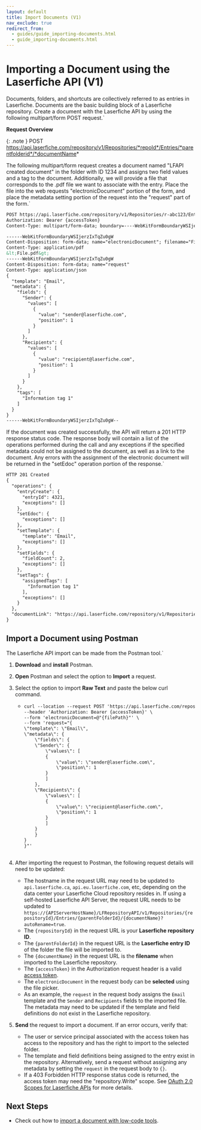 ```yaml
---
layout: default
title: Import Documents (V1)
nav_exclude: true
redirect_from:
  - guides/guide_importing-documents.html
  - guide_importing-documents.html
---
```


<!--© 2024 Laserfiche.
See LICENSE-DOCUMENTATION and LICENSE-CODE in the project root for license information.-->

# Importing a Document using the Laserfiche API (V1)

Documents, folders, and shortcuts are collectively referred to as entries in Laserfiche. Documents are the basic building block of a Laserfiche repository. Create a document with the Laserfiche API by using the following multipart/form POST request.`

**Request Overview**

{: .note }
POST https://api.laserfiche.com/repository/v1/Repositories/*repoId*/Entries/*parentfolderid*/*documentName*

The following multipart/form request creates a document named "LFAPI created document" in the folder with ID 1234 and assigns two field values and a tag to the document. Additionally, we will provide a file that corresponds to the .pdf file we want to associate with the entry. Place the file into the web requests "electronicDocument" portion of the form, and place the metadata setting portion of the request into the "request" part of the form.`

```xml
POST https://api.laserfiche.com/repository/v1/Repositories/r-abc123/Entries/1234/lfapi%20created%20doc?autoRename=true
Authorization: Bearer {accessToken}
Content-Type: multipart/form-data; boundary=----WebKitFormBoundaryWSIjerzIxTqZu0gW

------WebKitFormBoundaryWSIjerzIxTqZu0gW
Content-Disposition: form-data; name="electronicDocument"; filename="File.pdf"
Content-Type: application/pdf
&lt;File.pdf&gt;
------WebKitFormBoundaryWSIjerzIxTqZu0gW
Content-Disposition: form-data; name="request"
Content-Type: application/json
{
  "template": "Email",
  "metadata": {
    "fields": {
      "Sender": {
        "values": [
          {
            "value": "sender@laserfiche.com",
            "position": 1
          }
        ]
      },
      "Recipients": {
        "values": [
          {
            "value": "recipient@laserfiche.com",
            "position": 1
          }
        ]
      }
    },
    "tags": [
      "Information tag 1"
    ]
  }
}
------WebKitFormBoundaryWSIjerzIxTqZu0gW--
```

If the document was created successfully, the API will return a 201 HTTP response status code. The response body will contain a list of the operations performed during the call and any exceptions if the specified metadata could not be assigned to the document, as well as a link to the document. Any errors with the assignment of the electronic document will be returned in the "setEdoc" operation portion of the response.`

```xml
HTTP 201 Created
{
  "operations": {
    "entryCreate": {
      "entryId": 4321,
      "exceptions": []
    },
    "setEdoc": {
      "exceptions": []
    },
    "setTemplate": {
      "template": "Email",
      "exceptions": []
    },
    "setFields": {
      "fieldCount": 2,
      "exceptions": []
    },
    "setTags": {
      "assignedTags": [
        "Information tag 1"
      ],
      "exceptions": []
    }
  },
  "documentLink": "https://api.laserfiche.com/repository/v1/Repositories/r-abc123/Entries/4321"
}
```

## Import a Document using Postman

The Laserfiche API import can be made from the Postman tool.`

1. **Download** and **install** Postman.
1. **Open** Postman and select the option to **Import** a request.
1. Select the option to import **Raw Text** and paste the below curl command.

   - ```xml
     curl --location --request POST 'https://api.laserfiche.com/repository/v1/Repositories/{repositoryId}/Entries/{parentfolderid}/{documentName}?autoRename=true' \
     --header 'Authorization: Bearer {accessToken}' \
     --form 'electronicDocument=@"{filePath}"' \
     --form 'request="{
     \"template\": \"Email\",
     \"metadata\": {
         \"fields\": {
         \"Sender\": {
             \"values\": [
             {
                 \"value\": \"sender@laserfiche.com\",
                 \"position\": 1
             }
             ]
         },
         \"Recipients\": {
             \"values\": [
             {
                 \"value\": \"recipient@laserfiche.com\",
                 \"position\": 1
             }
             ]
         }
         }
     }
     }"'
     ```

   ```

   ```

1. After importing the request to Postman, the following request details will need to be updated:
   - The hostname in the request URL may need to be updated to `api.laserfiche.ca`, `api.eu.laserfiche.com`, etc, depending on the data center your Laserfiche Cloud repository resides in. If using a self-hosted Laserfiche API Server, the request URL needs to be updated to `https://{APIServerHostName}/LFRepositoryAPI/v1/Repositories/{repositoryId}/Entries/{parentFolderId}/{documentName}?autoRename=true`.
   - The `{repositoryId}` in the request URL is your **Laserfiche repository ID**.
   - The `{parentFolderId}` in the request URL is the **Laserfiche entry ID** of the folder the file will be imported to.
   - The `{documentName}` in the request URL is the **filename** when imported to the Laserfiche repository.
   - The `{accessToken}` in the Authorization request header is a valid [access token](../../../api/authentication/guide_authenticate-to-the-laserfiche-api).
   - The `electronicDocument` in the request body can be **selected** using the file picker.
   - As an example, the `request` in the request body assigns the `Email` template and the `Sender` and `Recipients` fields to the imported file. The metadata may need to be updated if the template and field definitions do not exist in the Laserfiche repository.
1. **Send** the request to import a document. If an error occurs, verify that:
   - The user or service principal associated with the access token has access to the repository and has the right to import to the selected folder.
   - The template and field definitions being assigned to the entry exist in the repository. Alternatively, send a request without assigning any metadata by setting the `request` in the request body to `{}`.
   - If a 403 Forbidden HTTP response status code is returned, the access token may need the "repository.Write" scope. See [OAuth 2.0 Scopes for Laserfiche APIs](../../../api/authentication/guide_oauth_2.0_scopes/) for more details.

## Next Steps

- Check out how to [import a document with low-code tools](../../../getting-started/guide_low-code-tools-v1/).
